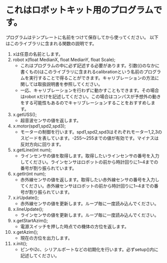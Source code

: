 # これはロボットキット用のプログラムです。

プログラムはテンプレートに名前をつけて保存してから使ってください。
以下はこのライブラリに含まれる関数の説明です。
1. xは任意の名前とします。
1. robot x(float MedianX, float MedianY, float Scale);
    - これはプログラムの中に必ず記述する必要があります。引数(()のなかに書くもの)はこのライブラリに含まれるcalibrationという名前のプログラムを実行することで得ることができます。キャリブレーションの方法に関しては取扱説明書を参照してください。
    - 一応、キャリブレーションを行わずに動かすこともできます。その場合はrobot xだけを記述してください。この場合はコンパスが予想外の動きをする可能性もあるのでキャリブレーションすることをおすすめします。
1. x.getUSS();
    - 超音波センサの値を返します。
1. x.motor(spd1,spd2,spd3);
    - モーターの制御を行います。spd1,spd2,spd3はそれぞれモーター1,2,3のスピードを表しています。-255〜255までの値が有効です。マイナスは反対方向に回ります。
1. x.getLine(int num);
    - ラインセンサの値を取得します。取得したいラインセンサの番号を入力してください。ラインセンサはロボットの前から時計回りに1~4までの番号が割り振られています。
1. x.getIr(int num);
    - 赤外線センサの値を返します。取得したい赤外線センサの番号を入力してください。赤外線センサはロボットの前から時計回りに1~4までの番号が割り振られています。
1. x.irUpdate();
    - 赤外線センサの値を更新します。ループ毎に一度読み込んでください。
1. x.lineUpdate();
    - ラインセンサの値を更新します。ループ毎に一度読み込んでください。
1. x.getStartAzim();
    - 電源スイッチを押した時点での機体の方位を返します。
1. x.getAzim();
    - 現在の方位を出力します。
1. x.init();
    - ピンやi2c、シリアルポートなどの初期化を行います。必ずsetup()内に記述してください。


